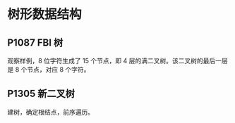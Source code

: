# 树形数据结构

## P1087 FBI 树

观察样例，8 位字符生成了 15 个节点，即 4 层的满二叉树。该二叉树的最后一层是 8 个节点，对应 8 个字符。

## P1305 新二叉树

建树，确定根结点，前序遍历。